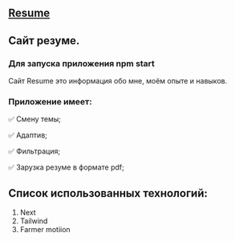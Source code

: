 ## [Resume](https://https://portfolio-maks-ru.vercel.app/)

## Сайт резуме.

### Для запуска приложения npm start

Сайт Resume это информация обо мне, моём опыте и навыков.

### Приложение имеет: 
✅ Смену темы;

✅ Адаптив;

✅ Фильтрация;

✅ Зарузка резуме в формате pdf;

## Список использованных технологий:

1. Next
2. Tailwind
3. Farmer motiion

